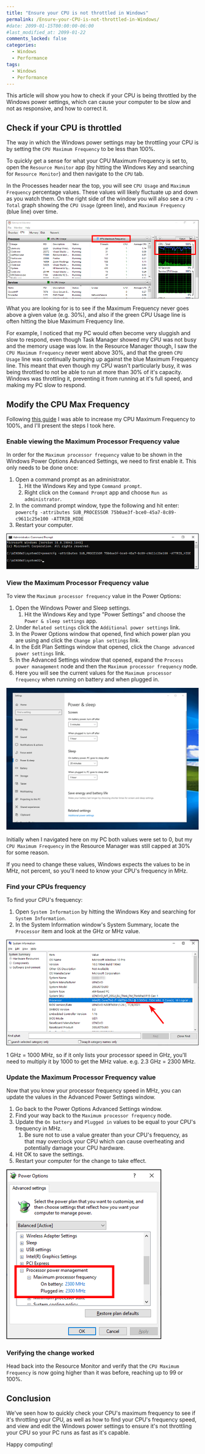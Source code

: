 ```yaml
---
title: "Ensure your CPU is not throttled in Windows"
permalink: /Ensure-your-CPU-is-not-throttled-in-Windows/
#date: 2099-01-15T00:00:00-06:00
#last_modified_at: 2099-01-22
comments_locked: false
categories:
  - Windows
  - Performance
tags:
  - Windows
  - Performance
---
```


This article will show you how to check if your CPU is being throttled by the Windows power settings, which can cause your computer to be slow and not as responsive, and how to correct it.

## Check if your CPU is throttled

The way in which the Windows power settings may be throttling your CPU is by setting the `CPU Maximum Frequency` to be less than 100%.

To quickly get a sense for what your CPU Maximum Frequency is set to, open the `Resource Monitor` app (by hitting the Windows Key and searching for `Resource Monitor`) and then navigate to the `CPU` tab.

In the Processes header near the top, you will see `CPU Usage` and `Maximum Frequency` percentage values.
These values will likely fluctuate up and down as you watch them.
On the right side of the window you will also see a `CPU - Total` graph showing the `CPU Usage` (green line), and `Maximum Frequency` (blue line) over time.

![Resource Monitor screenshot](/assets/Posts/2022-05-03-Ensure-your-CPU-is-not-throttled-in-Windows/ResourceMonitorCpuFrequencyScreenshot.png)

What you are looking for is to see if the Maximum Frequency never goes above a given value (e.g. 30%), and also if the green CPU Usage line is often hitting the blue Maximum Frequency line.

For example, I noticed that my PC would often become very sluggish and slow to respond, even though Task Manager showed my CPU was not busy and the memory usage was low.
In the Resource Manager though, I saw the `CPU Maximum Frequency` never went above 30%, and that the green `CPU Usage` line was continually bumping up against the blue Maximum Frequency line.
This meant that even though my CPU wasn't particularly busy, it was being throttled to not be able to run at more than 30% of it's capacity.
Windows was throttling it, preventing it from running at it's full speed, and making my PC slow to respond.

## Modify the CPU Max Frequency

Following [this guide](https://gigabytekingdom.com/what-is-cpu-maximum-frequency/) I was able to increase my CPU Maximum Frequency to 100%, and I'll present the steps I took here.

### Enable viewing the Maximum Processor Frequency value

In order for the `Maximum processor frequency` value to be shown in the Windows Power Options Advanced Settings, we need to first enable it.
This only needs to be done once:

1. Open a command prompt as an administrator.
   1. Hit the Windows Key and type `Command prompt`.
   1. Right click on the `Command Prompt` app and choose `Run as administrator`.
1. In the command prompt window, type the following and hit enter: `powercfg -attributes SUB_PROCESSOR 75b0ae3f-bce0-45a7-8c89-c9611c25e100 -ATTRIB_HIDE`
1. Restart your computer.

![Enable Maximum Processor Frequency setting in Power Options screenshot](/assets/Posts/2022-05-03-Ensure-your-CPU-is-not-throttled-in-Windows/EnableMaxProcessorFrequencyScreenshot.png)

### View the Maximum Processor Frequency value

To view the `Maximum processor frequency` value in the Power Options:

1. Open the Windows Power and Sleep settings.
   1. Hit the Windows Key and type "Power Settings" and choose the `Power & sleep settings` app.
1. Under `Related settings` click the `Additional power settings` link.
1. In the Power Options window that opened, find which power plan you are using and click the `Change plan settings` link.
1. In the Edit Plan Settings window that opened, click the `Change advanced power settings` link.
1. In the Advanced Settings window that opened, expand the `Process power management` node and then the `Maximum processor frequency` node.
1. Here you will see the current values for the `Maximum processor frequency` when running on battery and when plugged in.

![Navigate to advanced power settings gif](/assets/Posts/2022-05-03-Ensure-your-CPU-is-not-throttled-in-Windows/NavigateToAdvancedPowerSettings.gif)

Initially when I navigated here on my PC both values were set to 0, but my `CPU Maximum Frequency` in the Resource Manager was still capped at 30% for some reason.

If you need to change these values, Windows expects the values to be in MHz, not percent, so you'll need to know your CPU's frequency in MHz.

### Find your CPUs frequency

To find your CPU's frequency:

1. Open `System Information` by hitting the Windows Key and searching for `System Information`.
1. In the System Information window's System Summary, locate the `Processor` item and look at the GHz or MHz value.

![System Information screenshot](/assets/Posts/2022-05-03-Ensure-your-CPU-is-not-throttled-in-Windows/SystemInformationCpuFrequencyScreenshot.png)

1 GHz = 1000 MHz, so if it only lists your processor speed in GHz, you'll need to multiply it by 1000 to get the MHz value.
e.g. 2.3 GHz = 2300 MHz.

### Update the Maximum Processor Frequency value

Now that you know your processor frequency speed in MHz, you can update the values in the Advanced Power Settings window.

1. Go back to the Power Options Advanced Settings window.
1. Find your way back to the `Maximum processor frequency` node.
1. Update the `On battery` and `Plugged in` values to be equal to your CPU's frequency in MHz.
   1. Be sure not to use a value greater than your CPU's frequency, as that may overclock your CPU which can cause overheating and potentially damage your CPU hardware.
1. Hit OK to save the settings.
1. Restart your computer for the change to take effect.

![Updated Advanced Power Settings screenshot](/assets/Posts/2022-05-03-Ensure-your-CPU-is-not-throttled-in-Windows/UpdatedCpuMaximumFrequencySettingScreenshot.png)

### Verifying the change worked

Head back into the Resource Monitor and verify that the `CPU Maximum Frequency` is now going higher than it was before, reaching up to 99 or 100%.

## Conclusion

We've seen how to quickly check your CPU's maximum frequency to see if it's throttling your CPU, as well as how to find your CPU's frequency speed, and view and edit the Windows power settings to ensure it's not throttling your CPU so your PC runs as fast as it's capable.

Happy computing!
